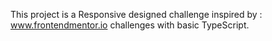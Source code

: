 This project is a Responsive designed challenge inspired by :
www.frontendmentor.io challenges
with basic TypeScript.
